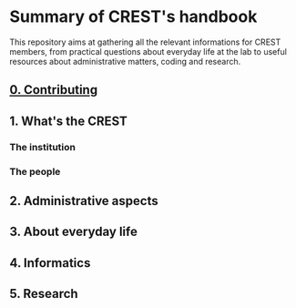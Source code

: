 # Summary of CREST's handbook

This repository aims at gathering all the relevant informations for CREST members, from practical questions about everyday life at the lab to useful resources about administrative matters, coding and research.

## [0. Contributing](CONTRIBUTING.md)

## 1. What's the CREST

### The institution

### The people

## 2. Administrative aspects

## 3. About everyday life

## 4. Informatics

## 5. Research
